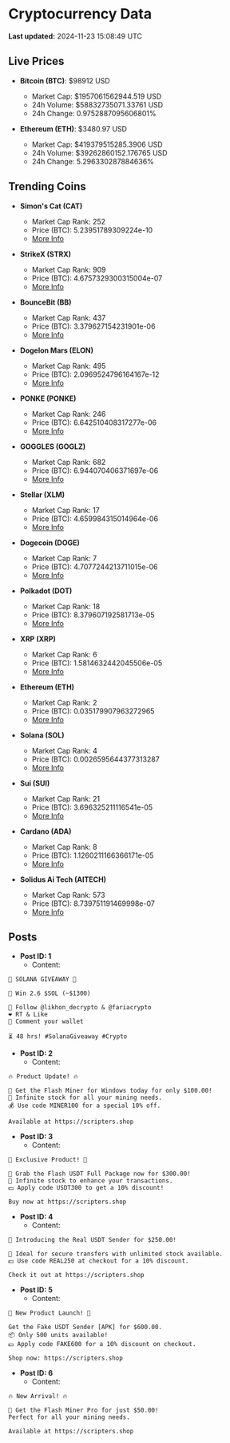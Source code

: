 # Cryptocurrency Data

**Last updated:** 2024-11-23 15:08:49 UTC

## Live Prices
- **Bitcoin (BTC)**: $98912 USD
  - Market Cap: $1957061562944.519 USD
  - 24h Volume: $58832735071.33761 USD
  - 24h Change: 0.9752887095606801%

- **Ethereum (ETH)**: $3480.97 USD
  - Market Cap: $419379515285.3906 USD
  - 24h Volume: $39262860152.176765 USD
  - 24h Change: 5.296330287884636%

## Trending Coins
- **Simon's Cat (CAT)**
  - Market Cap Rank: 252
  - Price (BTC): 5.23951789309224e-10
  - [More Info](https://www.coingecko.com/en/coins/simons-cat)

- **StrikeX (STRX)**
  - Market Cap Rank: 909
  - Price (BTC): 4.6757329300315004e-07
  - [More Info](https://www.coingecko.com/en/coins/strike-x)

- **BounceBit (BB)**
  - Market Cap Rank: 437
  - Price (BTC): 3.379627154231901e-06
  - [More Info](https://www.coingecko.com/en/coins/bouncebit)

- **Dogelon Mars (ELON)**
  - Market Cap Rank: 495
  - Price (BTC): 2.0969524796164167e-12
  - [More Info](https://www.coingecko.com/en/coins/dogelon-mars)

- **PONKE (PONKE)**
  - Market Cap Rank: 246
  - Price (BTC): 6.642510408317277e-06
  - [More Info](https://www.coingecko.com/en/coins/ponke)

- **GOGGLES (GOGLZ)**
  - Market Cap Rank: 682
  - Price (BTC): 6.944070406371697e-06
  - [More Info](https://www.coingecko.com/en/coins/goggles)

- **Stellar (XLM)**
  - Market Cap Rank: 17
  - Price (BTC): 4.659984315014964e-06
  - [More Info](https://www.coingecko.com/en/coins/stellar)

- **Dogecoin (DOGE)**
  - Market Cap Rank: 7
  - Price (BTC): 4.7077244213711015e-06
  - [More Info](https://www.coingecko.com/en/coins/dogecoin)

- **Polkadot (DOT)**
  - Market Cap Rank: 18
  - Price (BTC): 8.379607192581713e-05
  - [More Info](https://www.coingecko.com/en/coins/polkadot)

- **XRP (XRP)**
  - Market Cap Rank: 6
  - Price (BTC): 1.5814632442045506e-05
  - [More Info](https://www.coingecko.com/en/coins/xrp)

- **Ethereum (ETH)**
  - Market Cap Rank: 2
  - Price (BTC): 0.035179907963272965
  - [More Info](https://www.coingecko.com/en/coins/ethereum)

- **Solana (SOL)**
  - Market Cap Rank: 4
  - Price (BTC): 0.0026595644377313287
  - [More Info](https://www.coingecko.com/en/coins/solana)

- **Sui (SUI)**
  - Market Cap Rank: 21
  - Price (BTC): 3.696325211116541e-05
  - [More Info](https://www.coingecko.com/en/coins/sui)

- **Cardano (ADA)**
  - Market Cap Rank: 8
  - Price (BTC): 1.1260211166366171e-05
  - [More Info](https://www.coingecko.com/en/coins/cardano)

- **Solidus Ai Tech (AITECH)**
  - Market Cap Rank: 573
  - Price (BTC): 8.739751191469998e-07
  - [More Info](https://www.coingecko.com/en/coins/solidus-ai-tech)

## Posts
- **Post ID: 1**
  - Content:
```
🚀 SOLANA GIVEAWAY 🚀

🎁 Win 2.6 $SOL (~$1300)

🤝 Follow @likhon_decrypto & @fariacrypto
❤️ RT & Like
💬 Comment your wallet

⏳ 48 hrs! #SolanaGiveaway #Crypto
```

- **Post ID: 2**
  - Content:
```
🔥 Product Update! 🔥

🚀 Get the Flash Miner for Windows today for only $100.00!
🔋 Infinite stock for all your mining needs.
💰 Use code MINER100 for a special 10% off.

Available at https://scripters.shop
```

- **Post ID: 3**
  - Content:
```
🎁 Exclusive Product! 🎁

💸 Grab the Flash USDT Full Package now for $300.00!
🎉 Infinite stock to enhance your transactions.
💵 Apply code USDT300 to get a 10% discount!

Buy now at https://scripters.shop
```

- **Post ID: 4**
  - Content:
```
💎 Introducing the Real USDT Sender for $250.00!

💼 Ideal for secure transfers with unlimited stock available.
💵 Use code REAL250 at checkout for a 10% discount.

Check it out at https://scripters.shop
```

- **Post ID: 5**
  - Content:
```
🚀 New Product Launch! 🚀

Get the Fake USDT Sender [APK] for $600.00.
📦 Only 500 units available!
💵 Apply code FAKE600 for a 10% discount on checkout.

Shop now: https://scripters.shop
```

- **Post ID: 6**
  - Content:
```
🔥 New Arrival! 🔥

💸 Get the Flash Miner Pro for just $50.00!
Perfect for all your mining needs.

Available at https://scripters.shop
```

